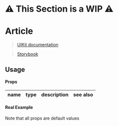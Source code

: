 # ⚠️ This Section is a WIP ⚠️


# Article
> [UIKit documentation](https://getuikit.com/docs/Article)

> [Storybook](https://0c370t.github.io/Svelte-UIKit3/docs/?path=/story/Article--main)
## Usage

#### Props
| name        | type  | description                  | see also                        |
|-------------|-------|------------------------------|---------------------------------|

#### Real Example
Note that all props are default values
